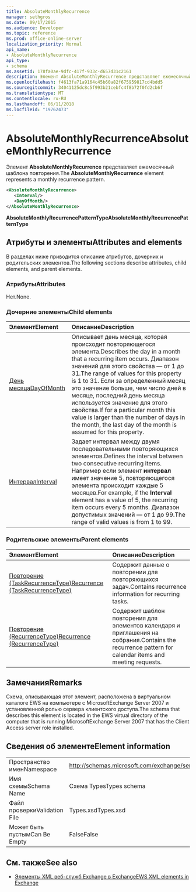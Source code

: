 ```yaml
---
title: AbsoluteMonthlyRecurrence
manager: sethgros
ms.date: 09/17/2015
ms.audience: Developer
ms.topic: reference
ms.prod: office-online-server
localization_priority: Normal
api_name:
- AbsoluteMonthlyRecurrence
api_type:
- schema
ms.assetid: 178fa0ae-9dfc-417f-933c-d657d31c2161
description: Элемент AbsoluteMonthlyRecurrence представляет ежемесячный шаблона повторения.
ms.openlocfilehash: f4613fa71a9164c45b60a82f675959817cd4bdd5
ms.sourcegitcommit: 34041125dc8c5f993b21cebfc4f8b72f0fd2cb6f
ms.translationtype: MT
ms.contentlocale: ru-RU
ms.lasthandoff: 06/11/2018
ms.locfileid: "19762473"
---
```

# <a name="absolutemonthlyrecurrence"></a><span data-ttu-id="9fe41-103">AbsoluteMonthlyRecurrence</span><span class="sxs-lookup"><span data-stu-id="9fe41-103">AbsoluteMonthlyRecurrence</span></span>

<span data-ttu-id="9fe41-104">Элемент **AbsoluteMonthlyRecurrence** представляет ежемесячный шаблона повторения.</span><span class="sxs-lookup"><span data-stu-id="9fe41-104">The **AbsoluteMonthlyRecurrence** element represents a monthly recurrence pattern.</span></span> 
  
```xml
<AbsoluteMonthlyRecurrence>
   <Interval/>
   <DayOfMonth/>
</AbsoluteMonthlyRecurrence>
```

 <span data-ttu-id="9fe41-105">**AbsoluteMonthlyRecurrencePatternType**</span><span class="sxs-lookup"><span data-stu-id="9fe41-105">**AbsoluteMonthlyRecurrencePatternType**</span></span>
## <a name="attributes-and-elements"></a><span data-ttu-id="9fe41-106">Атрибуты и элементы</span><span class="sxs-lookup"><span data-stu-id="9fe41-106">Attributes and elements</span></span>

<span data-ttu-id="9fe41-107">В разделах ниже приводится описание атрибутов, дочерних и родительских элементов.</span><span class="sxs-lookup"><span data-stu-id="9fe41-107">The following sections describe attributes, child elements, and parent elements.</span></span>
  
### <a name="attributes"></a><span data-ttu-id="9fe41-108">Атрибуты</span><span class="sxs-lookup"><span data-stu-id="9fe41-108">Attributes</span></span>

<span data-ttu-id="9fe41-109">Нет.</span><span class="sxs-lookup"><span data-stu-id="9fe41-109">None.</span></span>
  
### <a name="child-elements"></a><span data-ttu-id="9fe41-110">Дочерние элементы</span><span class="sxs-lookup"><span data-stu-id="9fe41-110">Child elements</span></span>

|<span data-ttu-id="9fe41-111">**Элемент**</span><span class="sxs-lookup"><span data-stu-id="9fe41-111">**Element**</span></span>|<span data-ttu-id="9fe41-112">**Описание**</span><span class="sxs-lookup"><span data-stu-id="9fe41-112">**Description**</span></span>|
|:-----|:-----|
|[<span data-ttu-id="9fe41-113">День месяца</span><span class="sxs-lookup"><span data-stu-id="9fe41-113">DayOfMonth</span></span>](dayofmonth.md) <br/> |<span data-ttu-id="9fe41-114">Описывает день месяца, которая происходит повторяющегося элемента.</span><span class="sxs-lookup"><span data-stu-id="9fe41-114">Describes the day in a month that a recurring item occurs.</span></span> <span data-ttu-id="9fe41-115">Диапазон значений для этого свойства — от 1 до 31.</span><span class="sxs-lookup"><span data-stu-id="9fe41-115">The range of values for this property is 1 to 31.</span></span> <span data-ttu-id="9fe41-116">Если за определенный месяц это значение больше, чем число дней в месяце, последний день месяца используется значение для этого свойства.</span><span class="sxs-lookup"><span data-stu-id="9fe41-116">If for a particular month this value is larger than the number of days in the month, the last day of the month is assumed for this property.</span></span>  <br/> |
|[<span data-ttu-id="9fe41-117">Интервал</span><span class="sxs-lookup"><span data-stu-id="9fe41-117">Interval</span></span>](interval.md) <br/> |<span data-ttu-id="9fe41-118">Задает интервал между двумя последовательными повторяющихся элементов.</span><span class="sxs-lookup"><span data-stu-id="9fe41-118">Defines the interval between two consecutive recurring items.</span></span> <span data-ttu-id="9fe41-119">Например если элемент **интервал** имеет значение 5, повторяющегося элемента происходит каждые 5 месяцев.</span><span class="sxs-lookup"><span data-stu-id="9fe41-119">For example, if the **Interval** element has a value of 5, the recurring item occurs every 5 months.</span></span> <span data-ttu-id="9fe41-120">Диапазон допустимых значений — от 1 до 99.</span><span class="sxs-lookup"><span data-stu-id="9fe41-120">The range of valid values is from 1 to 99.</span></span>  <br/> |
   
### <a name="parent-elements"></a><span data-ttu-id="9fe41-121">Родительские элементы</span><span class="sxs-lookup"><span data-stu-id="9fe41-121">Parent elements</span></span>

|<span data-ttu-id="9fe41-122">**Элемент**</span><span class="sxs-lookup"><span data-stu-id="9fe41-122">**Element**</span></span>|<span data-ttu-id="9fe41-123">**Описание**</span><span class="sxs-lookup"><span data-stu-id="9fe41-123">**Description**</span></span>|
|:-----|:-----|
|[<span data-ttu-id="9fe41-124">Повторение (TaskRecurrenceType)</span><span class="sxs-lookup"><span data-stu-id="9fe41-124">Recurrence (TaskRecurrenceType)</span></span>](recurrence-taskrecurrencetype.md) <br/> |<span data-ttu-id="9fe41-125">Содержит данные о повторении для повторяющихся задач.</span><span class="sxs-lookup"><span data-stu-id="9fe41-125">Contains recurrence information for recurring tasks.</span></span>  <br/> |
|[<span data-ttu-id="9fe41-126">Повторение (RecurrenceType)</span><span class="sxs-lookup"><span data-stu-id="9fe41-126">Recurrence (RecurrenceType)</span></span>](recurrence-recurrencetype.md) <br/> |<span data-ttu-id="9fe41-127">Содержит шаблон повторения для элементов календаря и приглашения на собрания.</span><span class="sxs-lookup"><span data-stu-id="9fe41-127">Contains the recurrence pattern for calendar items and meeting requests.</span></span>  <br/> |
   
## <a name="remarks"></a><span data-ttu-id="9fe41-128">Замечания</span><span class="sxs-lookup"><span data-stu-id="9fe41-128">Remarks</span></span>

<span data-ttu-id="9fe41-129">Схема, описывающая этот элемент, расположена в виртуальном каталоге EWS на компьютере с MicrosoftExchange Server 2007 и установленной ролью сервера клиентского доступа.</span><span class="sxs-lookup"><span data-stu-id="9fe41-129">The schema that describes this element is located in the EWS virtual directory of the computer that is running MicrosoftExchange Server 2007 that has the Client Access server role installed.</span></span>
  
## <a name="element-information"></a><span data-ttu-id="9fe41-130">Сведения об элементе</span><span class="sxs-lookup"><span data-stu-id="9fe41-130">Element information</span></span>

|||
|:-----|:-----|
|<span data-ttu-id="9fe41-131">Пространство имен</span><span class="sxs-lookup"><span data-stu-id="9fe41-131">Namespace</span></span>  <br/> |http://schemas.microsoft.com/exchange/services/2006/types  <br/> |
|<span data-ttu-id="9fe41-132">Имя схемы</span><span class="sxs-lookup"><span data-stu-id="9fe41-132">Schema Name</span></span>  <br/> |<span data-ttu-id="9fe41-133">Схема Types</span><span class="sxs-lookup"><span data-stu-id="9fe41-133">Types schema</span></span>  <br/> |
|<span data-ttu-id="9fe41-134">Файл проверки</span><span class="sxs-lookup"><span data-stu-id="9fe41-134">Validation File</span></span>  <br/> |<span data-ttu-id="9fe41-135">Types.xsd</span><span class="sxs-lookup"><span data-stu-id="9fe41-135">Types.xsd</span></span>  <br/> |
|<span data-ttu-id="9fe41-136">Может быть пустым</span><span class="sxs-lookup"><span data-stu-id="9fe41-136">Can Be Empty</span></span>  <br/> |<span data-ttu-id="9fe41-137">False</span><span class="sxs-lookup"><span data-stu-id="9fe41-137">False</span></span>  <br/> |
   
## <a name="see-also"></a><span data-ttu-id="9fe41-138">См. также</span><span class="sxs-lookup"><span data-stu-id="9fe41-138">See also</span></span>

- [<span data-ttu-id="9fe41-139">Элементы XML веб-служб Exchange в Exchange</span><span class="sxs-lookup"><span data-stu-id="9fe41-139">EWS XML elements in Exchange</span></span>](ews-xml-elements-in-exchange.md)


